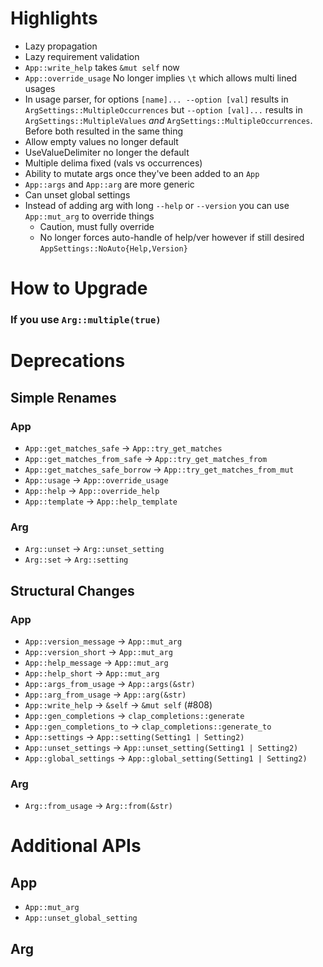 # Highlights

* Lazy propagation
* Lazy requirement validation
* `App::write_help` takes `&mut self` now
* `App::override_usage` No longer implies `\t` which allows multi lined usages
* In usage parser, for options `[name]... --option [val]` results in `ArgSettings::MultipleOccurrences` but `--option [val]...` results in `ArgSettings::MultipleValues` *and* `ArgSettings::MultipleOccurrences`. Before both resulted in the same thing
* Allow empty values no longer default
* UseValueDelimiter no longer the default
* Multiple delima fixed (vals vs occurrences)
* Ability to mutate args once they've been added to an `App`
* `App::args` and `App::arg` are more generic
* Can unset global settings
* Instead of adding arg with long `--help` or `--version` you can use `App::mut_arg` to override things
  * Caution, must fully override
  * No longer forces auto-handle of help/ver however if still desired `AppSettings::NoAuto{Help,Version}`

# How to Upgrade

### If you use `Arg::multiple(true)`


# Deprecations

## Simple Renames

### App

- `App::get_matches_safe` -> `App::try_get_matches` 
- `App::get_matches_from_safe` -> `App::try_get_matches_from` 
- `App::get_matches_safe_borrow` -> `App::try_get_matches_from_mut` 
- `App::usage` -> `App::override_usage` 
- `App::help` -> `App::override_help`
- `App::template` -> `App::help_template`

### Arg

- `Arg::unset` -> `Arg::unset_setting` 
- `Arg::set` -> `Arg::setting` 


## Structural Changes

### App

- `App::version_message` -> `App::mut_arg`
- `App::version_short` -> `App::mut_arg`
- `App::help_message` -> `App::mut_arg`
- `App::help_short` -> `App::mut_arg`
- `App::args_from_usage` -> `App::args(&str)`
- `App::arg_from_usage` -> `App::arg(&str)`
- `App::write_help` -> `&self` -> `&mut self` (#808)
- `App::gen_completions` -> `clap_completions::generate`
- `App::gen_completions_to` -> `clap_completions::generate_to`
- `App::settings` -> `App::setting(Setting1 | Setting2)`
- `App::unset_settings` -> `App::unset_setting(Setting1 | Setting2)`
- `App::global_settings` -> `App::global_setting(Setting1 | Setting2)`

### Arg

- `Arg::from_usage` -> `Arg::from(&str)` 

# Additional APIs

## App

* `App::mut_arg`
* `App::unset_global_setting`

## Arg

